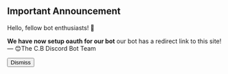 <h2>Important Announcement</h2>
<h>Hello, fellow bot enthusiasts! 🤖</h>
<p>
<b>We have now setup oauth for our bot</b>
our bot has a redirect link to this site!
— 😊The C.B Discord Bot Team</p>
<button id="dismiss-btn">Dismiss</button>
<script>
    var endDateString = "2024-06-05"; // Set your end date
</script>
<script src="/js/announcement.js"></script>